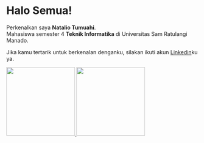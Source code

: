 # Halo Semua!

Perkenalkan saya **Natalio Tumuahi**.<br>
Mahasiswa semester 4 **Teknik Informatika** di Universitas Sam Ratulangi Manado.

Jika kamu tertarik untuk berkenalan denganku, silakan ikuti akun [Linkedin](linkedin.com/in/natalio-tumuahi-56340427a/)ku ya.

<p align="left">
<a href="https://github.com/penuliscode">
  <img height="180em" src="https://github-readme-stats-eight-theta.vercel.app/api?username=natalio123&show_icons=true&theme=algolia&include_all_commits=true&count_private=true"/>
  <img height="180em" src="https://github-readme-stats-eight-theta.vercel.app/api/top-langs/?username=natalio123&layout=compact&layout=compact&theme=algolia"/>
</a>
</p>
